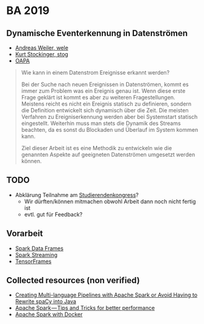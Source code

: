 # BA 2019

## Dynamische Eventerkennung in Datenströmen
- [Andreas Weiler, wele](https://www.zhaw.ch/de/ueber-uns/person/wele/)
- [Kurt Stockinger, stog](https://www.zhaw.ch/de/ueber-uns/person/stog/)
- [OAPA](https://tat.zhaw.ch/tpada/arbeit_vorschau.jsp?arbeitID=16040)

>  Wie kann in einem Datenstrom Ereignisse erkannt werden?
> 
> Bei der Suche nach neuen Ereignissen in Datenströmen, kommt es immer zum Problem was ein Ereignis genau ist. Wenn diese erste Frage geklärt ist kommt es aber zu weiteren Fragestellungen. Meistens reicht es nicht ein Ereignis statisch zu definieren, sondern die Definition entwickelt sich dynamisch über die Zeit. Die meisten Verfahren zu Ereigniserkennung werden aber bei Systemstart statisch eingestellt. Weiterhin muss man stets die Dynamik des Streams beachten, da es sonst du Blockaden und Überlauf im System kommen kann.
> 
> Ziel dieser Arbeit ist es eine Methodik zu entwickeln wie die genannten Aspekte auf geeigneten Datenströmen umgesetzt werden können. 

## TODO
- Abklärung Teilnahme am [Studierendenkongress](https://www.studierendenkongress.ch/praesentierende-r)?
  - Wir dürften/können mitmachen obwohl Arbeit dann noch nicht fertig ist
  - evtl. gut für Feedback?

## Vorarbeit
- [Spark Data Frames](https://spark.apache.org/docs/latest/sql-getting-started.html)
- [Spark Streaming](https://spark.apache.org/docs/latest/streaming-programming-guide.html)
- [TensorFrames](https://databricks-prod-cloudfront.cloud.databricks.com/public/4027ec902e239c93eaaa8714f173bcfc/5669198905533692/3647723071348946/3983381308530741/latest.html)

## Collected resources (non verified)
- [Creating Multi-language Pipelines with Apache Spark or Avoid Having to Rewrite spaCy into Java](https://blog.dominodatalab.com/creating-multi-language-pipelines-apache-spark-avoid-rewrite-spacy-java/)
- [Apache Spark — Tips and Tricks for better performance](https://hackernoon.com/apache-spark-tips-and-tricks-for-better-performance-cf2397cac11)
- [Apache Spark with Docker](https://github.com/gettyimages/docker-spark)
